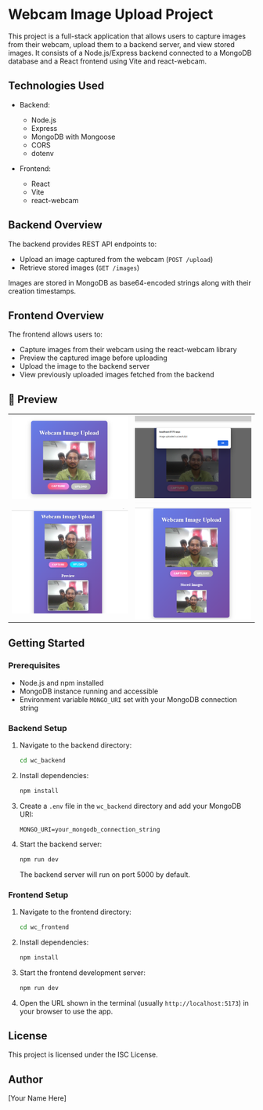 # Webcam Image Upload Project

This project is a full-stack application that allows users to capture images from their webcam, upload them to a backend server, and view stored images. It consists of a Node.js/Express backend connected to a MongoDB database and a React frontend using Vite and react-webcam.

## Technologies Used

- Backend:
  - Node.js
  - Express
  - MongoDB with Mongoose
  - CORS
  - dotenv

- Frontend:
  - React
  - Vite
  - react-webcam

## Backend Overview

The backend provides REST API endpoints to:

- Upload an image captured from the webcam (`POST /upload`)
- Retrieve stored images (`GET /images`)

Images are stored in MongoDB as base64-encoded strings along with their creation timestamps.

## Frontend Overview

The frontend allows users to:

- Capture images from their webcam using the react-webcam library
- Preview the captured image before uploading
- Upload the image to the backend server
- View previously uploaded images fetched from the backend


## 📸 Preview

<div align="center">
  <table>
    <tr>
      <td><img src="webcapture.png" alt="login" width="400"/></td>
      <td><img src="success.png" alt="welcome" width="400"/></td>
    </tr>
    <tr>
      <td><img src="preview.png" alt="register" width="400"/></td>
      <td><img src="gallery.png" alt="ap" width="400"/></td>
    </tr>
  </table>
</div>



## Getting Started

### Prerequisites

- Node.js and npm installed
- MongoDB instance running and accessible
- Environment variable `MONGO_URI` set with your MongoDB connection string

### Backend Setup

1. Navigate to the backend directory:

   ```bash
   cd wc_backend
   ```

2. Install dependencies:

   ```bash
   npm install
   ```

3. Create a `.env` file in the `wc_backend` directory and add your MongoDB URI:

   ```
   MONGO_URI=your_mongodb_connection_string
   ```

4. Start the backend server:

   ```bash
   npm run dev
   ```

   The backend server will run on port 5000 by default.

### Frontend Setup

1. Navigate to the frontend directory:

   ```bash
   cd wc_frontend
   ```

2. Install dependencies:

   ```bash
   npm install
   ```

3. Start the frontend development server:

   ```bash
   npm run dev
   ```

4. Open the URL shown in the terminal (usually `http://localhost:5173`) in your browser to use the app.

## License

This project is licensed under the ISC License.

## Author

[Your Name Here]

